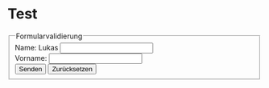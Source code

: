 # Test
<!DOCTYPE html>
<html>
<head>
    <meta charset="utf-8" />
    <title></title>
    <link href="FormValidation.css" type="text/css" rel="stylesheet" />
</head>
<body>
    <form name="kontaktFormular" action="test.html">
        <fieldset>
            <legend>Formularvalidierung</legend>
            <section>
                <label for="nameTextInput">Name: Lukas</label>
                <input name="nameTextInput" type="text" />
            </section>
            <section>
                <label for="vornameTextInput">Vorname:</label>
                <input name="vornameTextInput" type="text" />
            </section>
            <section>
                <label></label>
                <input type="submit" value="Senden" />
                <input type="reset" value="Zurücksetzen" />
            </section>
            <section>
                <span id="fehlermeldung"></span>
            </section>
        </fieldset>
    </form>
</body>
</html>
